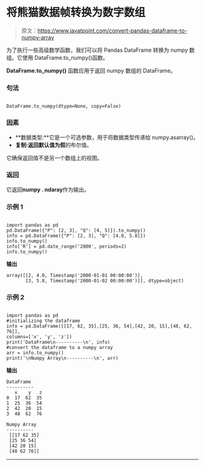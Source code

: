 # 将熊猫数据帧转换为数字数组

> 原文：<https://www.javatpoint.com/convert-pandas-dataframe-to-numpy-array>

为了执行一些高级数学函数，我们可以将 Pandas DataFrame 转换为 numpy 数组。它使用 DataFrame.to_numpy()函数。

**DataFrame.to_numpy()** 函数应用于返回 numpy 数组的 DataFrame。

### 句法

```

DataFrame.to_numpy(dtype=None, copy=False)

```

### 因素

*   **数据类型:**它是一个可选参数，用于将数据类型传递给 numpy.asarray()。
*   **复制:**返回默认值**为假**的布尔值。

它确保返回值不是另一个数组上的视图。

### 返回

它返回**numpy . ndaray**作为输出。

### 示例 1

```

import pandas as pd
pd.DataFrame({"P": [2, 3], "Q": [4, 5]}).to_numpy()
info = pd.DataFrame({"P": [2, 3], "Q": [4.0, 5.8]})
info.to_numpy()
info['R'] = pd.date_range('2000', periods=2)
info.to_numpy()

```

**输出**

```
array([[2, 4.0, Timestamp('2000-01-01 00:00:00')],
       [3, 5.8, Timestamp('2000-01-02 00:00:00')]], dtype=object)

```

### 示例 2

```

import pandas as pd
#initializing the dataframe
info = pd.DataFrame([[17, 62, 35],[25, 36, 54],[42, 20, 15],[48, 62, 76]],
columns=['x', 'y', 'z'])
print('DataFrame\n----------\n', info)
#convert the dataframe to a numpy array
arr = info.to_numpy()
print('\nNumpy Array\n----------\n', arr)

```

**输出**

```
DataFrame
----------
   x    y   z
0  17  62  35
1  25  36  54
2  42  20  15
3  48  62  76

Numpy Array
----------
 [[17 62 35]
 [25 36 54]
 [42 20 15]
 [48 62 76]]

```

* * *